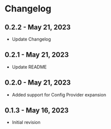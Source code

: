 # Changelog

## 0.2.2 - May 21, 2023

- Update Changelog

## 0.2.1 - May 21, 2023

- Update README

## 0.2.0 - May 21, 2023

- Added support for Config Provider expansion

## 0.1.3 - May 16, 2023

- Initial revision